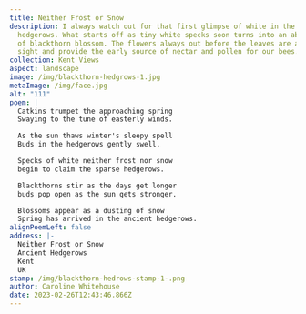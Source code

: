 ```yaml
---
title: Neither Frost or Snow
description: I always watch out for that first glimpse of white in the
  hedgerows. What starts off as tiny white specks soon turns into an abundance
  of blackthorn blossom. The flowers always out before the leaves are a welcome
  sight and provide the early source of nectar and pollen for our bees.
collection: Kent Views
aspect: landscape
image: /img/blackthorn-hedgrows-1.jpg
metaImage: /img/face.jpg
alt: "111"
poem: |
  Catkins trumpet the approaching spring
  Swaying to the tune of easterly winds.

  As the sun thaws winter's sleepy spell
  Buds in the hedgerows gently swell.

  Specks of white neither frost nor snow
  begin to claim the sparse hedgerows.

  Blackthorns stir as the days get longer
  buds pop open as the sun gets stronger.

  Blossoms appear as a dusting of snow
  Spring has arrived in the ancient hedgerows.
alignPoemLeft: false
address: |-
  Neither Frost or Snow
  Ancient Hedgerows
  Kent
  UK
stamp: /img/blackthorn-hedrows-stamp-1-.png
author: Caroline Whitehouse
date: 2023-02-26T12:43:46.866Z
---
```

